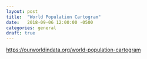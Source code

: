 ```yaml
---
layout: post
title:  "World Population Cartogram"
date:   2018-09-06 12:00:00 -0500
categories: general
draft: true
---
```


https://ourworldindata.org/world-population-cartogram